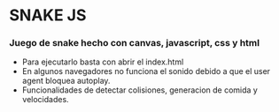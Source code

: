 # SNAKE JS
### Juego de snake hecho con canvas, javascript, css y html

- Para ejecutarlo basta con abrir el index.html
- En algunos navegadores no funciona el sonido debido a que el user agent bloquea autoplay.
- Funcionalidades de detectar colisiones, generacion de comida y velocidades.


